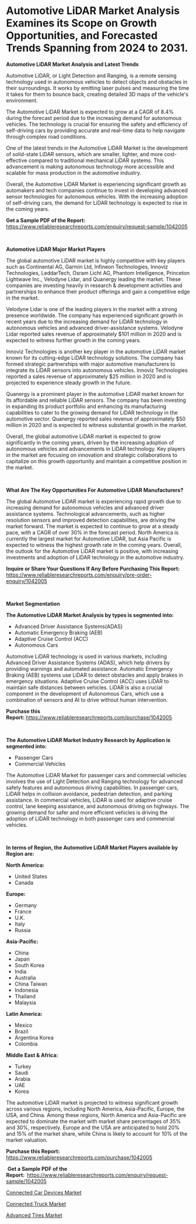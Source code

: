 <p><h1>Automotive LiDAR Market Analysis Examines its Scope on Growth Opportunities, and Forecasted Trends Spanning from 2024 to 2031.</h1></p><p><strong>Automotive LiDAR Market Analysis and Latest Trends</strong></p>
<p><p>Automotive LiDAR, or Light Detection and Ranging, is a remote sensing technology used in autonomous vehicles to detect objects and obstacles in their surroundings. It works by emitting laser pulses and measuring the time it takes for them to bounce back, creating detailed 3D maps of the vehicle's environment.</p><p>The Automotive LiDAR Market is expected to grow at a CAGR of 8.4% during the forecast period due to the increasing demand for autonomous vehicles. The technology is crucial for ensuring the safety and efficiency of self-driving cars by providing accurate and real-time data to help navigate through complex road conditions.</p><p>One of the latest trends in the Automotive LiDAR Market is the development of solid-state LiDAR sensors, which are smaller, lighter, and more cost-effective compared to traditional mechanical LiDAR systems. This advancement is making autonomous technology more accessible and scalable for mass production in the automotive industry.</p><p>Overall, the Automotive LiDAR Market is experiencing significant growth as automakers and tech companies continue to invest in developing advanced sensor technologies for autonomous vehicles. With the increasing adoption of self-driving cars, the demand for LiDAR technology is expected to rise in the coming years.</p></p>
<p><strong>Get a Sample PDF of the Report:&nbsp;</strong> <a href="https://www.reliableresearchreports.com/enquiry/request-sample/1042005">https://www.reliableresearchreports.com/enquiry/request-sample/1042005</a></p>
<p>&nbsp;</p>
<p><strong>Automotive LiDAR Major Market Players</strong></p>
<p><p>The global automotive LiDAR market is highly competitive with key players such as Continental AG, Garmin Ltd, Infineon Technologies, Innoviz Technologies, LeddarTech, Osram Licht AG, Phantom Intelligence, Princeton Lightwave Inc., Velodyne Lidar, and Quanergy leading the market. These companies are investing heavily in research & development activities and partnerships to enhance their product offerings and gain a competitive edge in the market.</p><p>Velodyne Lidar is one of the leading players in the market with a strong presence worldwide. The company has experienced significant growth in recent years due to the increasing demand for LiDAR technology in autonomous vehicles and advanced driver-assistance systems. Velodyne Lidar reported sales revenue of approximately $101 million in 2020 and is expected to witness further growth in the coming years.</p><p>Innoviz Technologies is another key player in the automotive LiDAR market known for its cutting-edge LiDAR technology solutions. The company has formed strategic partnerships with major automotive manufacturers to integrate its LiDAR sensors into autonomous vehicles. Innoviz Technologies reported a sales revenue of approximately $25 million in 2020 and is projected to experience steady growth in the future.</p><p>Quanergy is a prominent player in the automotive LiDAR market known for its affordable and reliable LiDAR sensors. The company has been investing in expanding its product portfolio and enhancing its manufacturing capabilities to cater to the growing demand for LiDAR technology in the automotive sector. Quanergy reported sales revenue of approximately $50 million in 2020 and is expected to witness substantial growth in the market.</p><p>Overall, the global automotive LiDAR market is expected to grow significantly in the coming years, driven by the increasing adoption of autonomous vehicles and advancements in LiDAR technology. Key players in the market are focusing on innovation and strategic collaborations to capitalize on this growth opportunity and maintain a competitive position in the market.</p></p>
<p>&nbsp;</p>
<p><strong>What Are The Key Opportunities For Automotive LiDAR Manufacturers?</strong></p>
<p><p>The global Automotive LiDAR market is experiencing rapid growth due to increasing demand for autonomous vehicles and advanced driver assistance systems. Technological advancements, such as higher resolution sensors and improved detection capabilities, are driving the market forward. The market is expected to continue to grow at a steady pace, with a CAGR of over 30% in the forecast period. North America is currently the largest market for Automotive LiDAR, but Asia Pacific is expected to witness the highest growth rate in the coming years. Overall, the outlook for the Automotive LiDAR market is positive, with increasing investments and adoption of LiDAR technology in the automotive industry.</p></p>
<p><strong>Inquire or Share Your Questions If Any Before Purchasing This Report:</strong> <a href="https://www.reliableresearchreports.com/enquiry/pre-order-enquiry/1042005">https://www.reliableresearchreports.com/enquiry/pre-order-enquiry/1042005</a></p>
<p>&nbsp;</p>
<p><strong>Market Segmentation</strong></p>
<p><strong>The Automotive LiDAR Market Analysis by types is segmented into:</strong></p>
<p><ul><li>Advanced Driver Assistance Systems(ADAS)</li><li>Automatic Emergency Braking (AEB)</li><li>Adaptive Cruise Control (ACC)</li><li>Autonomous Cars</li></ul></p>
<p><p>Automotive LiDAR technology is used in various markets, including Advanced Driver Assistance Systems (ADAS), which help drivers by providing warnings and automated assistance. Automatic Emergency Braking (AEB) systems use LiDAR to detect obstacles and apply brakes in emergency situations. Adaptive Cruise Control (ACC) uses LiDAR to maintain safe distances between vehicles. LiDAR is also a crucial component in the development of Autonomous Cars, which use a combination of sensors and AI to drive without human intervention.</p></p>
<p><strong>Purchase this Report:&nbsp;</strong><a href="https://www.reliableresearchreports.com/purchase/1042005">https://www.reliableresearchreports.com/purchase/1042005</a></p>
<p>&nbsp;</p>
<p><strong>The Automotive LiDAR Market Industry Research by Application is segmented into:</strong></p>
<p><ul><li>Passenger Cars</li><li>Commercial Vehicles</li></ul></p>
<p><p>The Automotive LiDAR Market for passenger cars and commercial vehicles involves the use of Light Detection and Ranging technology for advanced safety features and autonomous driving capabilities. In passenger cars, LiDAR helps in collision avoidance, pedestrian detection, and parking assistance. In commercial vehicles, LiDAR is used for adaptive cruise control, lane keeping assistance, and autonomous driving on highways. The growing demand for safer and more efficient vehicles is driving the adoption of LiDAR technology in both passenger cars and commercial vehicles.</p></p>
<p>&nbsp;</p>
<p><strong>In terms of Region, the Automotive LiDAR Market Players available by Region are:</strong></p>
<p>
    <p> <strong> North America: </strong>
        <ul>
            <li>United States</li>
            <li>Canada</li>
        </ul>
        </p> 
    <p> <strong> Europe: </strong>
        <ul>
            <li>Germany</li>
            <li>France</li>
            <li>U.K.</li>
            <li>Italy</li>
            <li>Russia</li>
        </ul>
        </p> 
    <p> <strong> Asia-Pacific: </strong>
        <ul>
            <li>China</li>
            <li>Japan</li>
            <li>South Korea</li>
            <li>India</li>
            <li>Australia</li>
            <li>China Taiwan</li>
            <li>Indonesia</li>
            <li>Thailand</li>
            <li>Malaysia</li>
        </ul>
        </p> 
    <p> <strong> Latin America: </strong>
        <ul>
            <li>Mexico</li>
            <li>Brazil</li>
            <li>Argentina Korea</li>
            <li>Colombia</li>
        </ul>
        </p> 
    <p> <strong> Middle East & Africa: </strong>
        <ul>
            <li>Turkey</li>
            <li>Saudi</li>
            <li>Arabia</li>
            <li>UAE</li>
            <li>Korea</li>
        </ul>
    </p>
    </p>
<p><p>The automotive LiDAR market is projected to witness significant growth across various regions, including North America, Asia-Pacific, Europe, the USA, and China. Among these regions, North America and Asia-Pacific are expected to dominate the market with market share percentages of 35% and 30%, respectively. Europe and the USA are anticipated to hold 20% and 15% of the market share, while China is likely to account for 10% of the market valuation.</p></p>
<p><strong>Purchase this Report: </strong><a href="https://www.reliableresearchreports.com/purchase/1042005">https://www.reliableresearchreports.com/purchase/1042005</a></p>
<p>&nbsp;<strong>Get a Sample PDF of the Report:&nbsp;&nbsp;</strong><a href="https://www.reliableresearchreports.com/enquiry/request-sample/1042005">https://www.reliableresearchreports.com/enquiry/request-sample/1042005</a></p>
<p><strong></strong></p>
<p><p><a href="https://github.com/pjcfca/Market-Research-Report-List-1/blob/main/connected-car-devices-market.md">Connected Car Devices Market</a></p><p><a href="https://github.com/wusalecollins540tpqoz/Market-Research-Report-List-1/blob/main/connected-truck-market.md">Connected Truck Market</a></p><p><a href="https://github.com/johnbach50/Market-Research-Report-List-2/blob/main/advanced-tires-market.md">Advanced Tires Market</a></p></p>